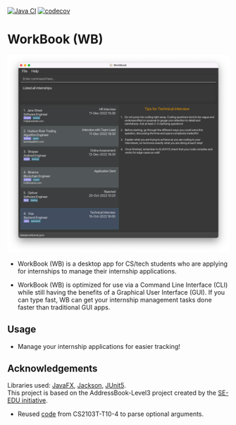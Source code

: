 [![Java CI](https://github.com/AY2223S1-CS2103T-T10-3/tp/actions/workflows/gradle.yml/badge.svg)](https://github.com/AY2223S1-CS2103T-T10-3/tp/actions/workflows/gradle.yml)
[![codecov](https://codecov.io/gh/AY2223S1-CS2103T-T10-3/tp/branch/master/graph/badge.svg?token=K13DUI69HX)](https://codecov.io/gh/AY2223S1-CS2103T-T10-3/tp)

# WorkBook (WB)

![Ui](docs/images/Ui.png)

* WorkBook (WB) is a desktop app for CS/tech students who are applying for internships to manage their internship applications.

* WorkBook (WB) is optimized for use via a Command Line Interface (CLI) while still having the benefits of a Graphical User Interface (GUI). If you can type fast, WB can get your internship management tasks done faster than traditional GUI apps.
 
## Usage 

* Manage your internship applications for easier tracking!


## Acknowledgements
Libraries used: [JavaFX](https://openjfx.io), [Jackson](https://github.com/FasterXML/jackson), [JUnit5](https://github.com/junit-team/junit5). <br>
This project is based on the AddressBook-Level3 project created by the [SE-EDU initiative](https://se-education.org).
* Reused [code](https://github.com/AY2223S1-CS2103T-T10-4/tp/commit/118c73f20a9eac789f37778a2f05e225f76a1110) from CS2103T-T10-4 to parse optional arguments.


